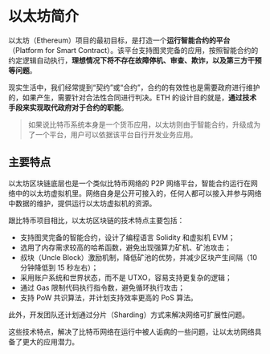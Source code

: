 # 以太坊简介


以太坊（Ethereum）项目的最初目标，是打造一个**运行智能合约的平台**（Platform for Smart Contract）。该平台支持图灵完备的应用，按照智能合约的约定逻辑自动执行，**理想情况下将不存在故障停机、审查、欺诈，以及第三方干预等问题**。

现实生活中，我们经常提到“契约”或“合约”，合约的有效性也是需要政府进行维护的，如果产生，需要针对合法性合同进行判决。ETH 的设计目的就是，**通过技术手段来实现取代政府对于合约的职能**。

> 如果说比特币系统本身是一个货币应用，以太坊则由于智能合约，升级成为了一个平台，用户可以依据该平台自行开发业务应用。  

## 主要特点
以太坊区块链底层也是一个类似比特币网络的 P2P 网络平台，智能合约运行在网络中的以太坊虚拟机里。网络自身是公开可接入的，任何人都可以接入并参与网络中数据的维护，提供运行以太坊虚拟机的资源。

跟比特币项目相比，以太坊区块链的技术特点主要包括：

- 支持图灵完备的智能合约，设计了编程语言 Solidity 和虚拟机 EVM；
- 选用了内存需求较高的哈希函数，避免出现强算力矿机、矿池攻击；
- 叔块（Uncle Block）激励机制，降低矿池的优势，并减少区块产生间隔（10 分钟降低到 15 秒左右）；
- 采用账户系统和世界状态，而不是 UTXO，容易支持更复杂的逻辑；
- 通过 Gas 限制代码执行指令数，避免循环执行攻击；
- 支持 PoW 共识算法，并计划支持效率更高的 PoS 算法。

此外，开发团队还计划通过分片（Sharding）方式来解决网络可扩展性问题。

这些技术特点，解决了比特币网络在运行中被人诟病的一些问题，让以太坊网络具备了更大的应用潜力。